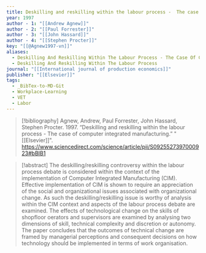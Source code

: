 ```yaml
---
title: Deskilling and reskilling within the labour process -  The case of computer integrated manufacturing
year: 1997
author - 1: "[[Andrew Agnew]]"
author - 2: "[[Paul Forrester]]"
author - 3: "[[John Hassard]]"
author - 4: "[[Stephen Procter]]"
key: "[[@Agnew1997-vn]]"
aliases:
  - Deskilling And Reskilling Within The Labour Process - The Case Of Computer Integrated Manufacturing
  - Deskilling And Reskilling Within The Labour Process
journal: "[[International journal of production economics]]"
publisher: "[[Elsevier]]"
tags:
  - _BibTex-to-MD-Git
  - Workplace-Learning
  - VET
  - Labor
---
```


> [!bibliography]
> Agnew, Andrew, Paul Forrester, John Hassard, Stephen Procter. 1997. “Deskilling and reskilling within the labour process -  The case of computer integrated manufacturing.” "[[Elsevier]]". https://www.sciencedirect.com/science/article/pii/S0925527397000923#bBIB1

> [!abstract]
> The deskilling/reskilling controversy within the labour process debate is considered within the context of the implementation of Computer Integrated Manufacturing (CIM). Effective implementation of CIM is shown to require an appreciation of the social and organizational issues associated with organizational change. As such the deskilling/reskilling issue is worthy of analysis within the CIM context and aspects of the labour process debate are examined. The effects of technological change on the skills of shopfloor oerators and supervisors are examined by analysing two dimensions of skill, technical complexity and discretion or autonomy. The paper concludes that the outcomes of technical change are framed by managerial perceptions and consequent decisions on how technology should be implemented in terms of work organisation.